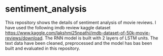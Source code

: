 # sentiment_analysis
This repository shows the details of sentiment analysis of movie reviews. I have used the following imdb review kaggle dataset https://www.kaggle.com/lakshmi25npathi/imdb-dataset-of-50k-movie-reviews/download. The RNN model is built with 2 layers of LSTM units. The text data have been cleaned, preprocessed and the model has bas been built and evaluated in this repository.
